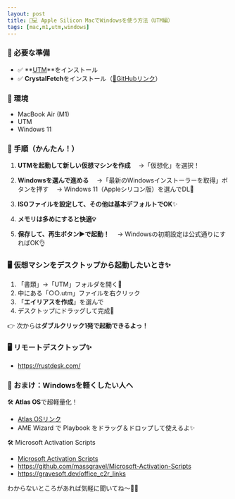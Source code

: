 ```yaml
---
layout: post
title: 🍎💻 Apple Silicon MacでWindowsを使う方法（UTM編）
tags: [mac,m1,utm,windows]
---
```


### 🌟 必要な準備

* ✅ **[UTM](https://mac.getutm.app/)**をインストール
* ✅ **CrystalFetch**をインストール（[🔗GitHubリンク](https://github.com/TuringSoftware/CrystalFetch)）

### 🧰 環境

* MacBook Air (M1)
* UTM
* Windows 11

### 🚀 手順（かんたん！）

1. **UTMを起動して新しい仮想マシンを作成**
   　→「仮想化」を選択！

2. **Windowsを選んで進める**
   　→「最新のWindowsインストーラーを取得」ボタンを押す
   　→ Windows 11（Appleシリコン版）を選んでDL💾

3. **ISOファイルを設定して、その他は基本デフォルトでOK**✨

4. **メモリは多めにすると快適💡**

5. **保存して、再生ボタン▶️で起動！**
   　→ Windowsの初期設定は公式通りにすればOK👌

### 🖥 仮想マシンをデスクトップから起動したいとき✨

1. 「書類」→「UTM」フォルダを開く📂
2. 中にある「○○.utm」ファイルを右クリック
3. 「**エイリアスを作成**」を選んで
4. デスクトップにドラッグして完成🎉

👉 次からは**ダブルクリック1発で起動できるよっ！**

### 🖥 リモートデスクトップ✨

* https://rustdesk.com/

### 🎁 おまけ：Windowsを軽くしたい人へ

🛠 **Atlas OS**で超軽量化！

* [Atlas OSリンク](https://blog.ringoxd.dev/blog/atlas-is-good/)
* AME Wizard で Playbook をドラッグ＆ドロップして使えるよ✨

🛠 Microsoft Activation Scripts

* [Microsoft Activation Scripts](https://raw.githubusercontent.com/massgravel/Microsoft-Activation-Scripts/refs/heads/master/MAS/All-In-One-Version-KL/MAS_AIO.cmd)
* https://github.com/massgravel/Microsoft-Activation-Scripts
* https://gravesoft.dev/office_c2r_links

わからないところがあれば気軽に聞いてね〜🌈💕
